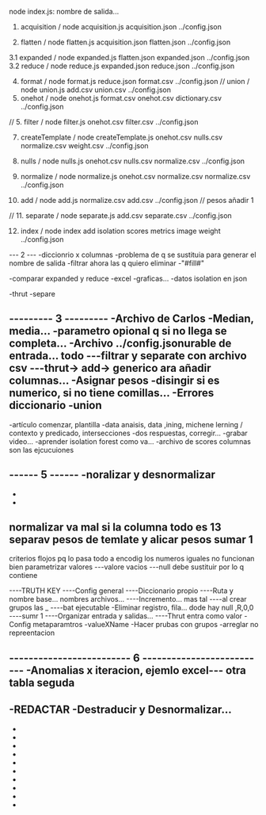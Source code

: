 node index.js:
nombre de salida...

1. acquisition     /  node acquisition.js acquisition.json ../config.json

2. flatten         /  node flatten.js acquisition.json flatten.json ../config.json

3.1 expanded       /  node expanded.js flatten.json expanded.json ../config.json
3.2 reduce         /  node reduce.js expanded.json reduce.json ../config.json

4. format          /  node format.js reduce.json format.csv ../config.json
// union    /  node union.js add.csv  union.csv  ../config.json
6. onehot          /  node onehot.js format.csv  onehot.csv  dictionary.csv  ../config.json

// 5. filter       /  node filter.js onehot.csv  filter.csv  ../config.json

7. createTemplate        /  node createTemplate.js onehot.csv  nulls.csv normalize.csv weight.csv  ../config.json 

8. nulls           /  node nulls.js onehot.csv  nulls.csv  normalize.csv  ../config.json
9. normalize       /  node normalize.js onehot.csv normalize.csv  normalize.csv  ../config.json

10. add          /  node add.js normalize.csv  add.csv  ../config.json // pesos añadir 1

// 11. separate    /  node separate.js add.csv  separate.csv  ../config.json

12. index          /  node index add isolation scores metrics image weight ../config.json

--- 2 ---
-diccionrio x columnas
-problema de q se sustituia para generar el nombre de salida
-filtrar ahora las q quiero eliminar
-"#fill#"

-comparar expanded y reduce
    -excel
    -graficas...
    -datos isolation en json

-thrut
-separe

--------- 3 ---------
-Archivo de Carlos
-Median, media...
-parametro opional q si no llega se completa...
-Archivo ../config.jsonurable de entrada... todo 
---filtrar y separate con archivo csv
---thrut-> add-> generico ara añadir columnas...
-Asignar pesos
-disingir si es numerico, si no tiene comillas...
-Errores diccionario
-union
---

-artículo comenzar, plantilla -data anaisis, data ,ining, michene lerning / contexto y predicado,  intersecciones
-dos respuestas, corregir...
-grabar video... 
-aprender isolation forest como va...
-archivo de scores columnas son las ejcucuiones

------ 5 ------
-noralizar y desnormalizar
-
-
-

normalizar va mal si la columna todo es 13
separav pesos de temlate 
y alicar pesos
sumar 1
---
criterios flojos pq lo pasa todo a encodig
los numeros iguales no funcionan bien
parametrizar valores
---valore vacios
---null debe sustituir por lo q contiene

----TRUTH KEY
----Config general
----Diccionario propio
----Ruta y nombre base...  nombres archivos...
----Incremento... mas tal 
----al crear grupos las _
----bat ejecutable
-Eliminar registro, fila... dode hay null ,R,0,0
----sumr 1
----Organizar entrada y salidas...
----Thrut entra como valor
-Config metaparamtros
-valueXName
-Hacer prubas con grupos
-arreglar no repreentacion

------------------------- 6 --------------------------
-Anomalias x iteracion, ejemlo excel--- otra tabla seguda
------------------------------------------------------

-REDACTAR
-Destraducir y Desnormalizar...
-
-
-
-
-
-
-
-
-
-
-